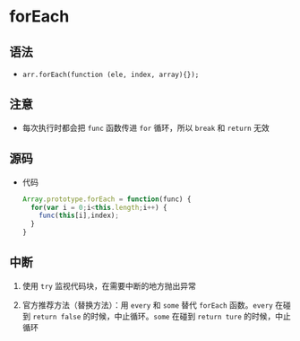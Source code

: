 # forEach

## 语法

  - `arr.forEach(function (ele, index, array){});`

## 注意

  - 每次执行时都会把 `func` 函数传进 `for` 循环，所以 `break` 和 `return` 无效

## 源码

  - 代码

    ```javascript
    Array.prototype.forEach = function(func) {
      for(var i = 0;i<this.length;i++) {
        func(this[i],index);
      }
    }
    ```

## 中断

1.  使用 `try` 监视代码块，在需要中断的地方抛出异常

2.  官方推荐方法（替换方法）：用 `every` 和 `some` 替代 `forEach` 函数。`every` 在碰到 `return false` 的时候，中止循环。`some` 在碰到 `return ture` 的时候，中止循环
